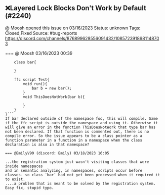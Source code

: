 ## ❌Layered Lock Blocks Don't Work by Default (#2240)
@ Moosh opened this issue on 03/16/2023
Status: unknown
Tags: Closed,Fixed
Source: #bug-reports https://discord.com/channels/876899628556091432/1085723918981148703


=== @ Moosh 03/16/2023 00:39

```namespace foo{
    class bar{
    
    }
    
    ffc script Test{
        void run(){
            bar b = new bar();
        }
        void ThisDoesNotWork(bar b){
        
        }
    }
}```
If bar declared outside of the namespace foo, this will compile. Same if the ffc script is outside the namespace and using it. Otherwise it will give an error in the function ThisDoesNotWork that type bar has not been declared. If that function is commented out, there is no compile error. So the issue appears to be a class pointer as a function parameter in a function in a namespace when the class declaration is also in that namespace?

=== @EmilyV99 (discord: Emily) 03/18/2023 16:05

...the registration system just wasn't visiting classes that were inside namespaces
and in semantic analyzing, in namespaces, scripts occur before classes- so class `bar` had not yet been processed when it required it to exist.
....a problem that is meant to be solved by the registration system. Easy fix, stupid typo.

